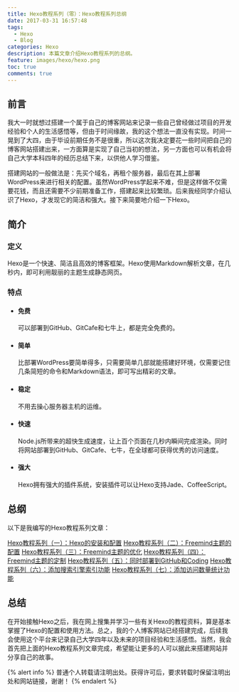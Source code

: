 ```yaml
---
title: Hexo教程系列（零）：Hexo教程系列总纲
date: 2017-03-31 16:57:48
tags:
  - Hexo
  - Blog
categories: Hexo
description: 本篇文章介绍Hexo教程系列的总纲。
feature: images/hexo/hexo.png
toc: true
comments: true
---
```


## 前言

我大一时就想过搭建一个属于自己的博客网站来记录一些自己曾经做过项目的开发经验和个人的生活感悟等，但由于时间缘故，我的这个想法一直没有实现。时间一晃到了大四，由于毕设前期任务不是很重，所以这次我决定要花一些时间把自己的博客网站搭建出来，一方面算是实现了自己当初的想法，另一方面也可以有机会将自己大学本科四年的经历总结下来，以供他人学习借鉴。

搭建网站的一般做法是：先买个域名，再租个服务器，最后在其上部署WordPress来进行相关的配置。虽然WordPress学起来不难，但是这样做不仅需要花钱，而且还需要不少前期准备工作，搭建起来比较繁琐。后来我经同学介绍认识了Hexo，才发现它的简洁和强大。接下来简要地介绍一下Hexo。

<!--more-->

## 简介

### 定义

Hexo是一个快速、简洁且高效的博客框架。Hexo使用Markdown解析文章，在几秒内，即可利用靓丽的主题生成静态网页。

### 特点

- #### 免费

  可以部署到GitHub、GitCafe和七牛上，都是完全免费的。

- #### 简单

  比部署WordPress要简单得多，只需要简单几部就能搭建好环境，仅需要记住几条简短的命令和Markdown语法，即可写出精彩的文章。

- #### 稳定

  不用去操心服务器主机的运维。

- #### 快速

  Node.js所带来的超快生成速度，让上百个页面在几秒内瞬间完成渲染。同时将网站部署到GitHub、GitCafe、七牛，在全球都可获得优秀的访问速度。

- #### 强大

  Hexo拥有强大的插件系统，安装插件可以让Hexo支持Jade、CoffeeScript。

## 总纲

以下是我编写的Hexo教程系列文章：

[Hexo教程系列（一）：Hexo的安装和配置](https://myyerrol.github.io/zh-cn/2017/03/31/hexo_1_installation_and_configuration/)
[Hexo教程系列（二）：Freemind主题的配置](https://myyerrol.github.io/zh-cn/2017/06/07/hexo_2_freemind_configuration/)
[Hexo教程系列（三）：Freemind主题的优化](https://myyerrol.github.io/zh-cn/2017/06/07/hexo_3_freemind_optimization/)
[Hexo教程系列（四）：Freemind主题的定制](https://myyerrol.github.io/zh-cn/2017/06/10/hexo_4_freemind_customization/)
[Hexo教程系列（五）：同时部署到GitHub和Coding](https://myyerrol.github.io/zh-cn/2017/06/10/hexo_5_deploy_to_github_and_coding/)
[Hexo教程系列（六）：添加搜索引擎索引功能](https://myyerrol.github.io/zh-cn/2017/06/10/hexo_6_add_search_engine_index/)
[Hexo教程系列（七）：添加访问数量统计功能](https://myyerrol.github.io/zh-cn/2017/06/10/hexo_7_add_access_number_statistics/)

## 总结

在开始接触Hexo之后，我在网上搜集并学习一些有关Hexo的教程资料，算是基本掌握了Hexo的配置和使用方法。总之，我的个人博客网站已经搭建完成，后续我会使用这个平台来记录自己大学四年以及未来的项目经验和生活感悟。当然，我会首先把上面的Hexo教程系列文章完成，希望能让更多的人可以据此来搭建网站并分享自己的故事。

{% alert info %}
普通个人转载请注明出处。获得许可后，要求转载时保留注明出处和网站链接，谢谢！
{% endalert %}
